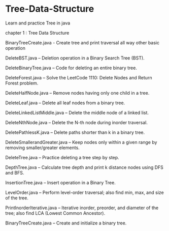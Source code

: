 # Tree-Data-Structure
Learn and practice Tree in  java 

chapter 1 : Tree Data Structure 

BinaryTreeCreate.java - Create tree and print traversal all way other basic operation

DeleteBST.java – Deletion operation in a Binary Search Tree (BST).

DeleteBinaryTree.java – Code for deleting an entire binary tree.

DeleteForest.java – Solve the LeetCode 1110: Delete Nodes and Return Forest problem.

DeleteHalfNode.java – Remove nodes having only one child in a tree.

DeleteLeaf.java – Delete all leaf nodes from a binary tree.

DeleteLinkedListMiddle.java – Delete the middle node of a linked list.

DeleteNthNode.java – Delete the N-th node during inorder traversal.

DeletePathlessK.java – Delete paths shorter than k in a binary tree.

DeleteSmallerandGreater.java – Keep nodes only within a given range by removing smaller/greater elements.

DeleteTree.java – Practice deleting a tree step by step.

DepthTree.java – Calculate tree depth and print k distance nodes using DFS and BFS.

InsertionTree.java – Insert operation in a Binary Tree.

LevelOrder.java – Perform level-order traversal; also find min, max, and size of the tree.

PrintInorderIterative.java – Iterative inorder, preorder, and diameter of the tree; also find LCA (Lowest Common Ancestor).

BinaryTreeCreate.java – Create and initialize a binary tree.
